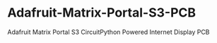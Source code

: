 # Adafruit-Matrix-Portal-S3-PCB
Adafruit Matrix Portal S3 CircuitPython Powered Internet Display PCB
